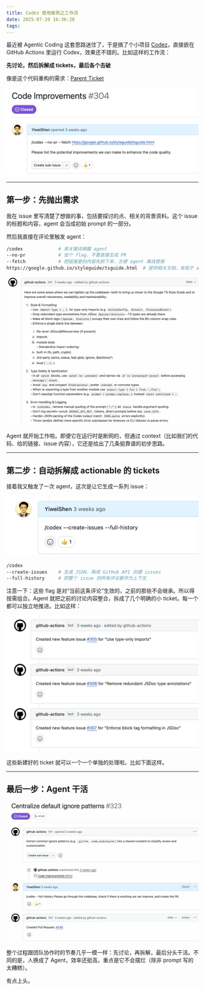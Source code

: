 ```yaml
---
title: Codez 使用案例之工作流
date: 2025-07-20 16:36:20
tags:
---
```


最近被 Agentic Coding 这套思路迷住了，于是搞了个小项目 [Codez](https://github.com/YiweiShen/codez)，直接嵌在 GitHub Actions 里运行 Codex，效果还不错的。比如这样的工作流：

**先讨论，然后拆解成 tickets，最后各个击破**

像是这个代码重构的需求：[Parent Ticket](https://github.com/YiweiShen/codez/issues/304)

![Parent Ticket](/img/codez001.jpg)

---

## 第一步：先抛出需求

我在 issue 里写清楚了想做的事，包括要探讨的点、相关的背景资料。这个 issue 的标题和内容，agent 会当成初始 prompt 的一部分。

然后我直接在评论里触发 agent：

```bash
/codex             # 用关键词唤醒 agent
--no-pr            # 加个 flag，不要直接生成 PR
--fetch            # 把链接里的内容先抓下来，方便 agent 离线使用
https://google.github.io/styleguide/tsguide.html  # 提供相关文档，有助于 agent 做判断
```

![](/img/codez002.jpg)

Agent 就开始工作啦。即便它在运行时是断网的，但通过 context（比如我们的代码、给的链接、issue 内容），它还是给出了几条挺靠谱的初步思路。

---

## 第二步：自动拆解成 actionable 的 tickets

接着我又触发了一次 agent，这次是让它生成一系列 issue：

![](/img/codez003.jpg)

```bash
/codex
--create-issues    # 生成 JSON，再用 GitHub API 创建 issues
--full-history     # 把整个 issue 的所有评论都作为上下文
```

注意一下：这些 flag 是对“当前这条评论”生效的，之前的那些不会继承。所以得按需组合。Agent 就把之前的讨论内容整合，拆成了几个明确的小 ticket。每一个都可以独立地推进。比如这样：

![](/img/codez004.jpg)

这些新建好的 ticket 就可以一个一个单独的处理啦。比如下面这样。

---

## 最后一步：Agent 干活

![](/img/codez005.jpg)

整个过程跟团队协作时的节奏几乎一模一样：先讨论，再拆解，最后分头干活。不同的是，人换成了 Agent，效率还挺高，重点是它不会摆烂（除非 prompt 写的太糟糕）。

有点上头。
